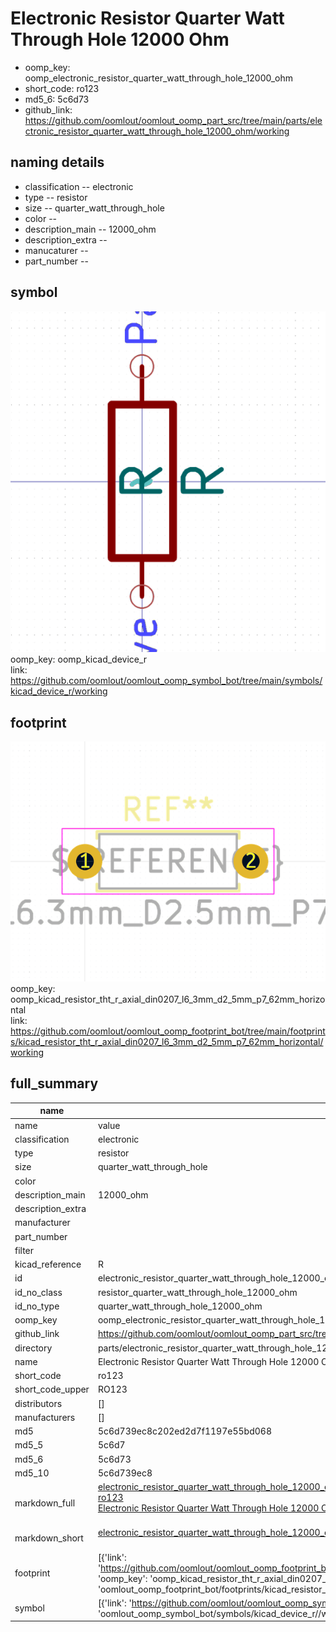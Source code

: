 # Electronic Resistor Quarter Watt Through Hole 12000 Ohm

  
* oomp_key: oomp_electronic_resistor_quarter_watt_through_hole_12000_ohm 
* short_code: ro123
* md5_6: 5c6d73  
* github_link: https://github.com/oomlout/oomlout_oomp_part_src/tree/main/parts/electronic_resistor_quarter_watt_through_hole_12000_ohm/working  
## naming details
* classification -- electronic
* type -- resistor
* size -- quarter_watt_through_hole
* color -- 
* description_main -- 12000_ohm
* description_extra -- 
* manucaturer -- 
* part_number -- 



## symbol

![](symbol/0/working/working_600.png)  
oomp_key: oomp_kicad_device_r  
link: https://github.com/oomlout/oomlout_oomp_symbol_bot/tree/main/symbols/kicad_device_r/working  

## footprint

![](footprint/0/working/working_600.png)  
oomp_key: oomp_kicad_resistor_tht_r_axial_din0207_l6_3mm_d2_5mm_p7_62mm_horizontal  
link: https://github.com/oomlout/oomlout_oomp_footprint_bot/tree/main/footprints/kicad_resistor_tht_r_axial_din0207_l6_3mm_d2_5mm_p7_62mm_horizontal/working  

## full_summary
| name | value | 
| --- | --- | 
| name | value | 
| classification | electronic | 
| type | resistor | 
| size | quarter_watt_through_hole | 
| color |  | 
| description_main | 12000_ohm | 
| description_extra |  | 
| manufacturer |  | 
| part_number |  | 
| filter |  | 
| kicad_reference | R | 
| id | electronic_resistor_quarter_watt_through_hole_12000_ohm | 
| id_no_class | resistor_quarter_watt_through_hole_12000_ohm | 
| id_no_type | quarter_watt_through_hole_12000_ohm | 
| oomp_key | oomp_electronic_resistor_quarter_watt_through_hole_12000_ohm | 
| github_link | https://github.com/oomlout/oomlout_oomp_part_src/tree/main/parts/electronic_resistor_quarter_watt_through_hole_12000_ohm/working | 
| directory | parts/electronic_resistor_quarter_watt_through_hole_12000_ohm | 
| name | Electronic Resistor Quarter Watt Through Hole 12000 Ohm | 
| short_code | ro123 | 
| short_code_upper | RO123 | 
| distributors | [] | 
| manufacturers | [] | 
| md5 | 5c6d739ec8c202ed2d7f1197e55bd068 | 
| md5_5 | 5c6d7 | 
| md5_6 | 5c6d73 | 
| md5_10 | 5c6d739ec8 | 
| markdown_full | [electronic_resistor_quarter_watt_through_hole_12000_ohm](https://github.com/oomlout/oomlout_oomp_part_src/tree/main/parts/electronic_resistor_quarter_watt_through_hole_12000_ohm/working)<br>[ro123](https://github.com/oomlout/oomlout_oomp_part_src/tree/main/parts/electronic_resistor_quarter_watt_through_hole_12000_ohm/working)<br>[Electronic Resistor Quarter Watt Through Hole 12000 Ohm](https://github.com/oomlout/oomlout_oomp_part_src/tree/main/parts/electronic_resistor_quarter_watt_through_hole_12000_ohm/working)<br><br> | 
| markdown_short | [electronic_resistor_quarter_watt_through_hole_12000_ohm](https://github.com/oomlout/oomlout_oomp_part_src/tree/main/parts/electronic_resistor_quarter_watt_through_hole_12000_ohm/working)<br><br> | 
| footprint | [{'link': 'https://github.com/oomlout/oomlout_oomp_footprint_bot/tree/main/foootprntss/kicad_resistor_tht_r_axial_din0207_l6_3mm_d2_5mm_p7_62mm_horizontal', 'oomp_key': 'oomp_kicad_resistor_tht_r_axial_din0207_l6_3mm_d2_5mm_p7_62mm_horizontal', 'directory': 'oomlout_oomp_footprint_bot/footprints/kicad_resistor_tht_r_axial_din0207_l6_3mm_d2_5mm_p7_62mm_horizontal//working/working.kicad_mod'}] | 
| symbol | [{'link': 'https://github.com/oomlout/oomlout_oomp_symbol_bot/tree/main/symbols/kicad_device_r', 'oomp_key': 'oomp_kicad_device_r', 'directory': 'oomlout_oomp_symbol_bot/symbols/kicad_device_r//working/working.kicad_sym'}] | 
